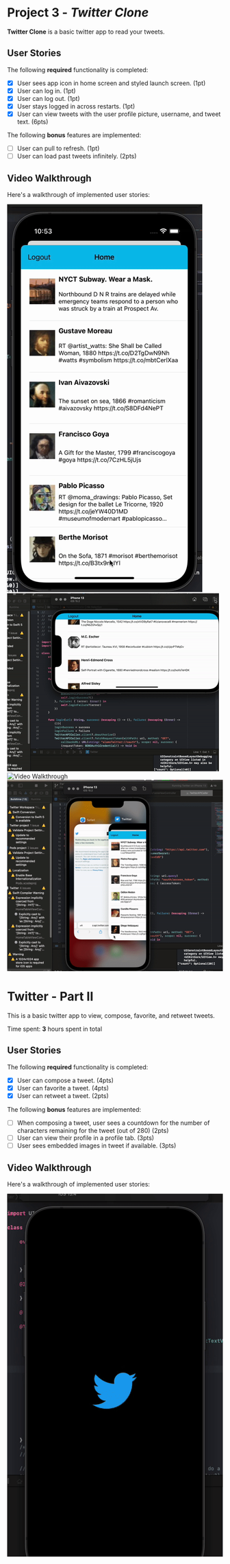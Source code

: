 # Project 3 - *Twitter Clone*

**Twitter Clone** is a basic twitter app to read your tweets.


## User Stories

The following **required** functionality is completed:

- [x] User sees app icon in home screen and styled launch screen. (1pt)
- [x] User can log in. (1pt)
- [x] User can log out. (1pt)
- [x] User stays logged in across restarts. (1pt)
- [x] User can view tweets with the user profile picture, username, and tweet text. (6pts)

The following **bonus** features are implemented:

- [ ] User can pull to refresh. (1pt)
- [ ] User can load past tweets infinitely. (2pts)

## Video Walkthrough

Here's a walkthrough of implemented user stories:

<img src='https://github.com/minshinkhant/TwitterClone/blob/main/demo.gif' title='Video Walkthrough' width='' alt='Video Walkthrough' />

<img src='https://github.com/minshinkhant/TwitterClone/blob/main/demo2.gif' title='Video Walkthrough' width='' alt='Video Walkthrough' />

<img src='https://github.com/minshinkhant/TwitterClone/blob/main/demo3.gif' title='Video Walkthrough' width='' alt='Video Walkthrough' />

<img src='https://github.com/minshinkhant/TwitterClone/blob/main/demo4.gif' title='Video Walkthrough' width='' alt='Video Walkthrough' />


# Twitter - Part II

This is a basic twitter app to view, compose, favorite, and retweet tweets.

Time spent: **3** hours spent in total

## User Stories

The following **required** functionality is completed:

- [x] User can compose a tweet. (4pts)
- [x] User can favorite a tweet. (4pts)
- [x] User can retweet a tweet. (2pts)

The following **bonus** features are implemented:

- [ ] When composing a tweet, user sees a countdown for the number of characters remaining for the tweet (out of 280) (2pts)
- [ ] User can view their profile in a profile tab. (3pts)
- [ ] User sees embedded images in tweet if available. (3pts)

## Video Walkthrough

Here's a walkthrough of implemented user stories:

<img src='https://github.com/minshinkhant/TwitterClone/blob/main/demo5.gif' title='Video Walkthrough' width='' alt='Video Walkthrough' />


